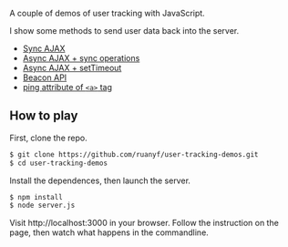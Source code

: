 A couple of demos of user tracking with JavaScript.

I show some methods to send user data back into the server.

- [Sync AJAX](demos/sync.html)
- [Async AJAX + sync operations](demos/loop.html)
- [Async AJAX + setTimeout](demos/settimeout.html)
- [Beacon API](demos/beacon.html)
- [ping attribute of `<a>` tag](demos/ping.html)

## How to play

First, clone the repo.

```bash
$ git clone https://github.com/ruanyf/user-tracking-demos.git
$ cd user-tracking-demos
```

Install the dependences, then launch the server.

```bash
$ npm install
$ node server.js
```

Visit http://localhost:3000 in your browser. Follow the instruction on the page, then watch what happens in the commandline.
